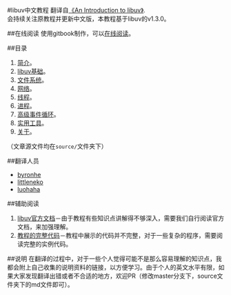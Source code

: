 #libuv中文教程
翻译自[《An Introduction to libuv》](https://github.com/nikhilm/uvbook).  
会持续关注原教程并更新中文版，本教程基于libuv的v1.3.0。  

##在线阅读
使用gitbook制作，可以[在线阅读](http://luohaha.github.io/Chinese-uvbook/)。

##目录
1. [简介](https://github.com/luohaha/Chinese-uvbook/blob/master/source/introduction.md)。
2. [libuv基础](https://github.com/luohaha/Chinese-uvbook/blob/master/source/basics_of_libuv.md)。
3. [文件系统](https://github.com/luohaha/Chinese-uvbook/blob/master/source/filesystem.md)。
4. [网络](https://github.com/luohaha/Chinese-uvbook/blob/master/source/networking.md)。
5. [线程](https://github.com/luohaha/Chinese-uvbook/blob/master/source/threads.md)。
6. [进程](https://github.com/luohaha/Chinese-uvbook/blob/master/source/processes.md)。
7. [高级事件循环](https://github.com/luohaha/Chinese-uvbook/blob/master/source/advanced-event-loops.md)。
8. [实用工具](https://github.com/luohaha/Chinese-uvbook/blob/master/source/utilities.md)。
9. [关于](https://github.com/luohaha/Chinese-uvbook/blob/master/source/about.md)。

（文章源文件均在`source/`文件夹下）

##翻译人员
* [byronhe](https://github.com/byronhe)
* [littleneko](https://github.com/littleneko)
* [luohaha](https://github.com/luohaha)

##辅助阅读
1. [libuv官方文档](http://docs.libuv.org/en/v1.x/)－由于教程有些知识点讲解得不够深入，需要我们自行阅读官方文档，来加强理解。  
2. [教程的完整代码](https://github.com/nikhilm/uvbook/tree/master/code)－教程中展示的代码并不完整，对于一些复杂的程序，需要阅读完整的实例代码。  

##说明
在翻译的过程中，对于一些个人觉得可能不是那么容易理解的知识点，我都会附上自己收集的说明资料的链接，以方便学习。由于个人的英文水平有限，如果大家发现翻译出错或者不合适的地方，欢迎PR（修改master分支下，source文件夹下的md文件即可）。

